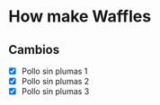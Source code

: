 # How make Waffles

## Cambios 

- [X] Pollo sin plumas 1
- [X] Pollo sin plumas 2
- [X] Pollo sin plumas 3

